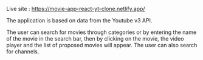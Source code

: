 Live site : https://movie-app-react-yt-clone.netlify.app/

The application is based on data from the Youtube v3 API.

The user can search for movies through categories or by entering the name of the movie in the search bar, then by clicking on the movie, the video player and the list of proposed movies will appear. The user can also search for channels.

